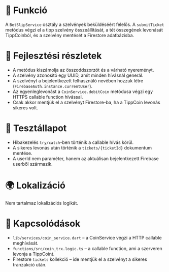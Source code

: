 # 🎯 Funkció

A `BetSlipService` osztály a szelvények beküldéséért felelős. A `submitTicket` metódus végzi el a tipp szelvény összeállítását, a tét összegének levonását TippCoinból, és a szelvény mentését a Firestore adatbázisba.

# 🧠 Fejlesztési részletek

* A metódus kiszámolja az összoddszorzót és a várható nyereményt.
* A szelvény azonosító egy UUID, amit minden hívásnál generál.
* A szelvényt a bejelentkezett felhasználó nevében hozzuk létre (`FirebaseAuth.instance.currentUser`).
* Az egyenleglevonást a `CoinService.debitCoin` metódusa végzi egy HTTPS callable function hívással.
* Csak akkor mentjük el a szelvényt Firestore-ba, ha a TippCoin levonás sikeres volt.

# 🧪 Tesztállapot

* Hibakezelés `try/catch`-ben történik a callable hívás körül.
* A sikeres levonás után történik a `tickets/{ticketId}` dokumentum mentése.
* A userId nem paraméter, hanem az aktuálisan bejelentkezett Firebase userből származik.

# 🌍 Lokalizáció

Nem tartalmaz lokalizációs logikát.

# 📎 Kapcsolódások

* `lib/services/coin_service.dart` – a CoinService végzi a HTTP callable meghívását.
* `functions/src/coin_trx.logic.ts` – a callable function, ami a szerveren levonja a TippCoint.
* Firestore `tickets` kollekció – ide mentjük el a szelvényt a sikeres tranzakció után.
